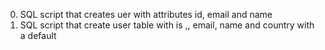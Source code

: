 0. SQL script that creates uer with attributes id, email and name
1. SQL script that create user table with is ,, email, name and country with a default

